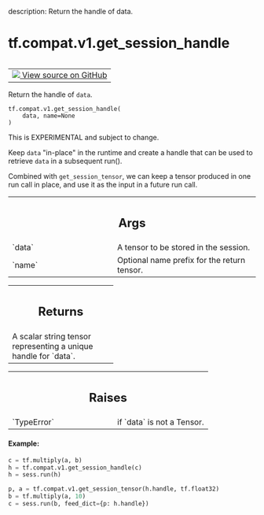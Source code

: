 description: Return the handle of data.

<div itemscope itemtype="http://developers.google.com/ReferenceObject">
<meta itemprop="name" content="tf.compat.v1.get_session_handle" />
<meta itemprop="path" content="Stable" />
</div>

# tf.compat.v1.get_session_handle

<!-- Insert buttons and diff -->

<table class="tfo-notebook-buttons tfo-api nocontent" align="left">
<td>
  <a target="_blank" href="https://github.com/tensorflow/tensorflow/blob/r2.4/tensorflow/python/ops/session_ops.py#L138-L178">
    <img src="https://www.tensorflow.org/images/GitHub-Mark-32px.png" />
    View source on GitHub
  </a>
</td>
</table>



Return the handle of `data`.

<pre class="devsite-click-to-copy prettyprint lang-py tfo-signature-link">
<code>tf.compat.v1.get_session_handle(
    data, name=None
)
</code></pre>



<!-- Placeholder for "Used in" -->

This is EXPERIMENTAL and subject to change.

Keep `data` "in-place" in the runtime and create a handle that can be
used to retrieve `data` in a subsequent run().

Combined with `get_session_tensor`, we can keep a tensor produced in
one run call in place, and use it as the input in a future run call.

<!-- Tabular view -->
 <table class="responsive fixed orange">
<colgroup><col width="214px"><col></colgroup>
<tr><th colspan="2"><h2 class="add-link">Args</h2></th></tr>

<tr>
<td>
`data`
</td>
<td>
A tensor to be stored in the session.
</td>
</tr><tr>
<td>
`name`
</td>
<td>
Optional name prefix for the return tensor.
</td>
</tr>
</table>



<!-- Tabular view -->
 <table class="responsive fixed orange">
<colgroup><col width="214px"><col></colgroup>
<tr><th colspan="2"><h2 class="add-link">Returns</h2></th></tr>
<tr class="alt">
<td colspan="2">
A scalar string tensor representing a unique handle for `data`.
</td>
</tr>

</table>



<!-- Tabular view -->
 <table class="responsive fixed orange">
<colgroup><col width="214px"><col></colgroup>
<tr><th colspan="2"><h2 class="add-link">Raises</h2></th></tr>

<tr>
<td>
`TypeError`
</td>
<td>
if `data` is not a Tensor.
</td>
</tr>
</table>



#### Example:



```python
c = tf.multiply(a, b)
h = tf.compat.v1.get_session_handle(c)
h = sess.run(h)

p, a = tf.compat.v1.get_session_tensor(h.handle, tf.float32)
b = tf.multiply(a, 10)
c = sess.run(b, feed_dict={p: h.handle})
```